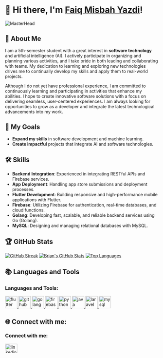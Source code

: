 # 👋 Hi there, I'm [Faiq Misbah Yazdi](https://github.com/faiqmisbah)!

![MasterHead](https://media.licdn.com/dms/image/v2/D5616AQEfJdOKlTx_qg/profile-displaybackgroundimage-shrink_350_1400/profile-displaybackgroundimage-shrink_350_1400/0/1720086106166?e=1739404800&v=beta&t=omNM07H1N0fLY5i86rIq5P72AukZ-doBH0IZvG8MAX0)

## 🌟 About Me
I am a 5th-semester student with a great interest in **software technology** and artificial intelligence (AI). I actively participate in organizing and planning various activities, and I take pride in both leading and collaborating with teams. My dedication to learning and exploring new technologies drives me to continually develop my skills and apply them to real-world projects.

Although I do not yet have professional experience, I am committed to continuously learning and participating in activities that enhance my abilities. I hope to create innovative software solutions with a focus on delivering seamless, user-centered experiences. I am always looking for opportunities to grow as a developer and integrate the latest technological advancements into my work.

## 🚀 My Goals
- **Expand my skills** in software development and machine learning.
- **Create impactful** projects that integrate AI and software technologies.

## 🛠️ Skills
- **Backend Integration**: Experienced in integrating RESTful APIs and Firebase services.
- **App Deployment**: Handling app store submissions and deployment processes.
- **Flutter Development**: Building responsive and high-performance mobile applications with Flutter.
- **Firebase**: Utilizing Firebase for authentication, real-time databases, and cloud functions.
- **Golang**: Developing fast, scalable, and reliable backend services using Go (Golang).
- **MySQL**: Designing and managing relational databases with MySQL.

## 🏆 GitHub Stats
[![GitHub Streak](https://github-readme-streak-stats.herokuapp.com/?user=faiqmisbah)](https://git.io/streak-stats)
[![Brian's GitHub Stats](https://github-readme-stats.vercel.app/api?username=faiqmisbah&show_icons=true&theme=radical)](https://github.com/faiqmisbah)
[![Top Languages](https://github-readme-stats.vercel.app/api/top-langs/?username=faiqmisbah&layout=compact&theme=radical)](https://github.com/faiqmisbah)

## 📚 Languages and Tools
<h3 align="left">Languages and Tools:</h3>
<p align="left">
    <a href="https://flutter.dev" target="_blank">
        <img src="https://www.vectorlogo.zone/logos/flutterio/flutterio-icon.svg" alt="flutter" width="40" height="40"/>
    </a>
    <a href="https://github.com/" target="_blank">
        <img src="https://www.vectorlogo.zone/logos/github/github-icon.svg" alt="github" width="40" height="40"/>
    </a>
    <a href="https://golang.org" target="_blank">
        <img src="https://www.vectorlogo.zone/logos/golang/golang-icon.svg" alt="golang" width="40" height="40"/>
    </a>
    <a href="https://firebase.google.com/" target="_blank">
        <img src="https://www.vectorlogo.zone/logos/firebase/firebase-icon.svg" alt="firebase" width="40" height="40"/>
    </a>
    <a href="https://www.python.org" target="_blank">
        <img src="https://www.vectorlogo.zone/logos/python/python-icon.svg" alt="python" width="40" height="40"/>
    </a>
    <a href="https://www.java.com/" target="_blank">
        <img src="https://www.vectorlogo.zone/logos/java/java-icon.svg" alt="java" width="40" height="40"/>
    </a>
    <a href="https://laravel.com/" target="_blank">
        <img src="https://www.vectorlogo.zone/logos/laravel/laravel-icon.svg" alt="laravel" width="40" height="40"/>
    </a>
    <a href="https://www.mysql.com/" target="_blank">
        <img src="https://www.vectorlogo.zone/logos/mysql/mysql-icon.svg" alt="mysql" width="40" height="40"/>
    </a>
</p>


## 🌐 Connect with me:
<h3 align="left">Connect with me:</h3>
<p align="left">
    <a href="https://www.linkedin.com/in/faiq-misbah/" target="blank">
        <img align="center" src="https://www.vectorlogo.zone/logos/linkedin/linkedin-icon.svg" alt="linkedin" height="30" width="40" />
    </a>
</p>
